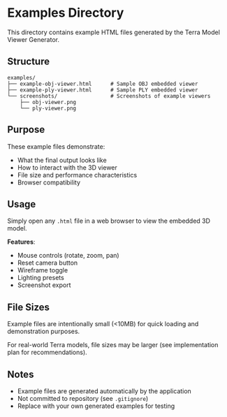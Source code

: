 # Examples Directory

This directory contains example HTML files generated by the Terra Model Viewer Generator.

## Structure

```
examples/
├── example-obj-viewer.html      # Sample OBJ embedded viewer
├── example-ply-viewer.html      # Sample PLY embedded viewer
└── screenshots/                 # Screenshots of example viewers
    ├── obj-viewer.png
    └── ply-viewer.png
```

## Purpose

These example files demonstrate:
- What the final output looks like
- How to interact with the 3D viewer
- File size and performance characteristics
- Browser compatibility

## Usage

Simply open any `.html` file in a web browser to view the embedded 3D model.

**Features**:
- Mouse controls (rotate, zoom, pan)
- Reset camera button
- Wireframe toggle
- Lighting presets
- Screenshot export

## File Sizes

Example files are intentionally small (<10MB) for quick loading and demonstration purposes.

For real-world Terra models, file sizes may be larger (see implementation plan for recommendations).

## Notes

- Example files are generated automatically by the application
- Not committed to repository (see `.gitignore`)
- Replace with your own generated examples for testing
